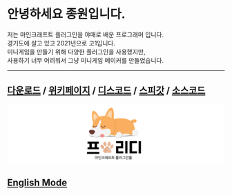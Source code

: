 # 안녕하세요 종원입니다.

저는 마인크래프트 플러그인을 야매로 배운 프로그래머 입니다.  
경기도에 살고 있고 2021년으로 고1입니다.  
미니게임을 만들기 위해 다양한 플러그인을 사용했지만,   
사용하기 너무 어려워서 그냥 미니게임 메이커를 만들었습니다.

---

## [다운로드](https://github.com/FreedyPlugins/FreedyMinigameMaker2/raw/master/jar/FreedyMinigameMaker2.jar) / [위키페이지](fmg2/korean_wiki.md) / [디스코드](https://discord.gg/BDbY2SZcKK) / [스피갓](https://www.spigotmc.org/resources/freedyminigamemaker2.86962/) / [소스코드](https://github.com/FreedyPlugins/FreedyMinigameMaker2)  

![](assets/images/FreedyPlugins.png)

## [English Mode](index.md)